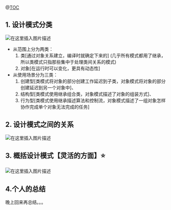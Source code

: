 ﻿@[TOC](目录)
## 1. 设计模式分类
![在这里插入图片描述](https://i-blog.csdnimg.cn/blog_migrate/63bee5fac5d64a1214ea6d7a1f2976b5.png)
- 从范围上分为两类：
	1. 类[通过对象关系建立，编译时就确定下来的] (几乎所有模式都用了继承，所以类模式只指那些集中于处理类间关系的模式)
	2. 对象[在运行时可以变化，更具有动态性]
- 从使用场景分为三类：
	1. 创建型[类模式将对象的部分创建工作延迟到子类，对象模式将对象的部分创建延迟到另一个对象中]、
	2. 结构型[类模式使用继承组合类，对象模式描述了对象的组装方式]、
	3. 行为型[类模式使用继承描述算法和控制流，对象模式描述了一组对象怎样协作完成单个对象无法完成的任务]

## 2. 设计模式之间的关系
![在这里插入图片描述](https://i-blog.csdnimg.cn/blog_migrate/b4d560f6378aa8926499f72996929289.png)

## 3. 概括设计模式【灵活的方面】⭐️
![在这里插入图片描述](https://i-blog.csdnimg.cn/blog_migrate/8d4b48bfc8a6301070d71033f8f48e0c.png)

## 4.个人的总结

晚上回来再总结。。。
